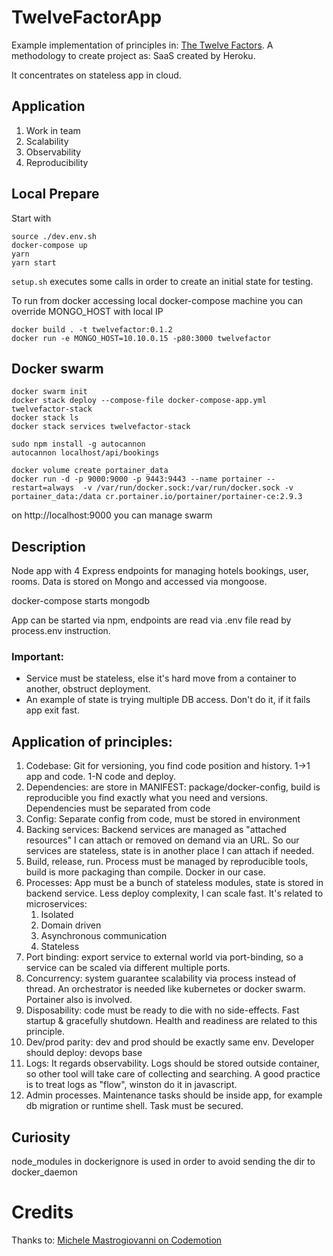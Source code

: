 # TwelveFactorApp
Example implementation of principles in: [The Twelve Factors](https://12factor.net). A methodology to create project as: SaaS created by Heroku.

It concentrates on stateless app in cloud.

## Application
1. Work in team
2. Scalability 
3. Observability
4. Reproducibility

## Local Prepare
Start with
```
source ./dev.env.sh
docker-compose up
yarn
yarn start
```

`setup.sh` executes some calls in order to create an initial state for testing. 

To run from docker accessing local docker-compose machine you can override MONGO_HOST with local IP
```
docker build . -t twelvefactor:0.1.2
docker run -e MONGO_HOST=10.10.0.15 -p80:3000 twelvefactor
```

## Docker swarm
```
docker swarm init
docker stack deploy --compose-file docker-compose-app.yml twelvefactor-stack
docker stack ls
docker stack services twelvefactor-stack

sudo npm install -g autocannon
autocannon localhost/api/bookings

docker volume create portainer_data
docker run -d -p 9000:9000 -p 9443:9443 --name portainer --restart=always  -v /var/run/docker.sock:/var/run/docker.sock -v portainer_data:/data cr.portainer.io/portainer/portainer-ce:2.9.3
```

on http://localhost:9000 you can manage swarm 

## Description

Node app with 4 Express endpoints for managing hotels bookings, user, rooms. Data is stored on Mongo and accessed via mongoose.

docker-compose starts mongodb

App can be started via npm, endpoints are read via .env file read by process.env instruction.

### Important:
* Service must be stateless, else it's hard move from a container to another, obstruct deployment. 
* An example of state is trying multiple DB access. Don't do it, if it fails app exit fast.

## Application of principles:
1. Codebase: Git for versioning, you find code position and history. 1->1 app and code. 1-N code and deploy.
2. Dependencies: are store in MANIFEST: package/docker-config, build is reproducible you find exactly what you need and versions. Dependencies must be separated from code
3. Config: Separate config from code, must be stored in environment
4. Backing services: Backend services are managed as "attached resources" I can attach or removed on demand via an URL. So our services are stateless, state is in another place I can attach if needed. 
5. Build, release, run. Process must be managed by reproducible tools, build is more packaging than compile. Docker in our case.
6. Processes: App must be a bunch of stateless modules, state is stored in backend service. Less deploy complexity, I can scale fast. It's related to microservices:
   1. Isolated
   2. Domain driven
   3. Asynchronous communication
   4. Stateless
7. Port binding: export service to external world via port-binding, so a service can be scaled via different multiple ports.
8. Concurrency: system guarantee scalability via process instead of thread. An orchestrator is needed like kubernetes or docker swarm. Portainer also is involved.
9. Disposability: code must be ready to die with no side-effects. Fast startup & gracefully shutdown. Health and readiness are related to this principle.
10. Dev/prod parity: dev and prod should be exactly same env. Developer should deploy: devops base
11. Logs: It regards observability. Logs should be stored outside container, so other tool will take care of collecting and searching. A good practice is to treat logs as "flow", winston do it in javascript.
12. Admin processes. Maintenance tasks should be inside app, for example db migration or runtime shell. Task must be secured.

## Curiosity
node_modules in dockerignore is used in order to avoid sending the dir to docker_daemon 

# Credits
Thanks to: [Michele Mastrogiovanni on Codemotion ](https://www.codemotion.com/learning/tp/sviluppo-di-un-software-di-prenotazione-che-rispetta-12-factor-app-1133)
